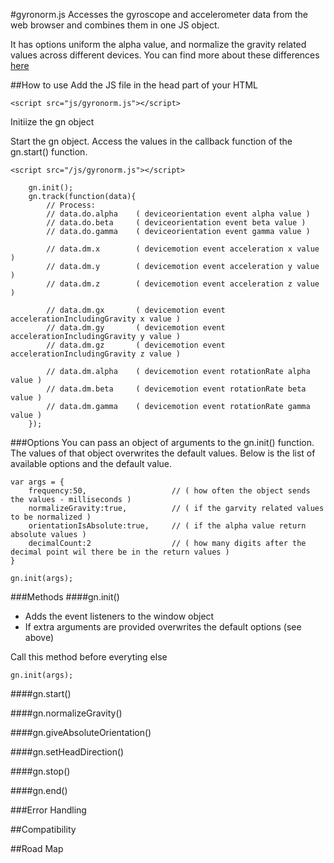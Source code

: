 #gyronorm.js
Accesses the gyroscope and accelerometer data from the web browser and combines them in one JS object.

It has options uniform the alpha value, and normalize the gravity related values across different devices. You can find more about these differences [here](http://dorukeker.com/know-thy-gyroscope-and-js-part-ii/)

##How to use
Add the JS file in the head part of your HTML

	<script src="js/gyronorm.js"></script>

Initiize the gn object

Start the gn object. Access the values in the callback function of the gn.start() function.

	<script src="/js/gyronorm.js"></script>
	
    	gn.init();
    	gn.track(function(data){
    		// Process:
			// data.do.alpha	( deviceorientation event alpha value )
			// data.do.beta		( deviceorientation event beta value )
			// data.do.gamma	( deviceorientation event gamma value )
		
			// data.dm.x		( devicemotion event acceleration x value )
			// data.dm.y		( devicemotion event acceleration y value )
			// data.dm.z		( devicemotion event acceleration z value )
		
			// data.dm.gx		( devicemotion event accelerationIncludingGravity x value )
			// data.dm.gy		( devicemotion event accelerationIncludingGravity y value )
			// data.dm.gz		( devicemotion event accelerationIncludingGravity z value )
			
			// data.dm.alpha	( devicemotion event rotationRate alpha value )
			// data.dm.beta		( devicemotion event rotationRate beta value )
			// data.dm.gamma	( devicemotion event rotationRate gamma value )
		});
	
###Options
You can pass an object of arguments to the gn.init() function. The values of that object overwrites the default values. Below is the list of available options and the default value.

	var args = {
		frequency:50,					// ( how often the object sends the values - milliseconds )
		normalizeGravity:true,			// ( if the garvity related values to be normalized )
		orientationIsAbsolute:true,		// ( if the alpha value return absolute values )
		decimalCount:2					// ( how many digits after the decimal point wil there be in the return values )
	}
	
	gn.init(args);

###Methods
####gn.init()
- Adds the event listeners to the window object
- If extra arguments are provided overwrites the default options (see above)

Call this method before everyting else

	gn.init(args);
		
####gn.start()

####gn.normalizeGravity()

####gn.giveAbsoluteOrientation()

####gn.setHeadDirection()

####gn.stop()

####gn.end()

###Error Handling

##Compatibility

##Road Map
